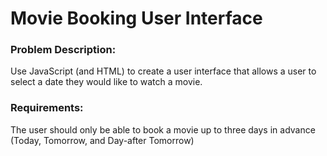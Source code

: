 # Movie Booking User Interface
### Problem Description: 
Use JavaScript (and HTML) to create a user interface that allows a user to select a date they would like to watch a movie.
### Requirements:
The user should only be able to book a movie up to three days in advance (Today, Tomorrow, and Day-after Tomorrow)
